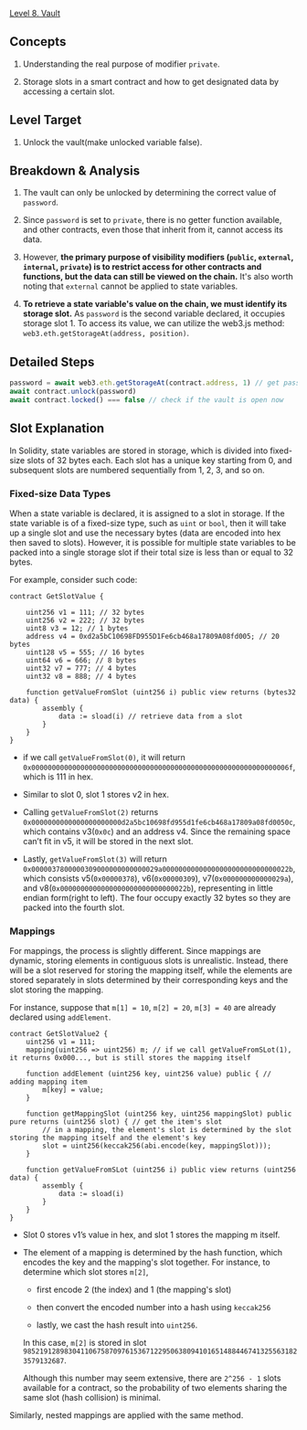 [Level 8. Vault](https://ethernaut.openzeppelin.com/level/0xB7257D8Ba61BD1b3Fb7249DCd9330a023a5F3670)

## Concepts

1. Understanding the real purpose of modifier `private`.

2. Storage slots in a smart contract and how to get designated data by accessing a certain slot.

## Level Target

1. Unlock the vault(make unlocked variable false).

## Breakdown & Analysis

1. The vault can only be unlocked by determining the correct value of `password`.

2. Since `password` is set to `private`, there is no getter function available, and other contracts, even those that inherit from it, cannot access its data.

3. However, **the primary purpose of visibility modifiers (`public`, `external`, `internal`, `private`) is to restrict access for other contracts and functions, but the data can still be viewed on the chain.** It's also worth noting that `external` cannot be applied to state variables.

4. **To retrieve a state variable's value on the chain, we must identify its storage slot.** As `password` is the second variable declared, it occupies storage slot 1. To access its value, we can utilize the web3.js method: `web3.eth.getStorageAt(address, position)`.

## Detailed Steps

```js
password = await web3.eth.getStorageAt(contract.address, 1) // get password by accessing the slot
await contract.unlock(password) 
await contract.locked() === false // check if the vault is open now
```

## Slot Explanation

In Solidity, state variables are stored in storage, which is divided into fixed-size slots of 32 bytes each. Each slot has a unique key starting from 0, and subsequent slots are numbered sequentially from 1, 2, 3, and so on.

### Fixed-size Data Types

When a state variable is declared, it is assigned to a slot in storage. If the state variable is of a fixed-size type, such as `uint` or `bool`, then it will take up a single slot and use the necessary bytes (data are encoded into hex then saved to slots). However, it is possible for multiple state variables to be packed into a single storage slot if their total size is less than or equal to 32 bytes. 

For example, consider such code:

```Solidity
contract GetSlotValue {

    uint256 v1 = 111; // 32 bytes
    uint256 v2 = 222; // 32 bytes
    uint8 v3 = 12; // 1 bytes
    address v4 = 0xd2a5bC10698FD955D1Fe6cb468a17809A08fd005; // 20 bytes
    uint128 v5 = 555; // 16 bytes
    uint64 v6 = 666; // 8 bytes
    uint32 v7 = 777; // 4 bytes
    uint32 v8 = 888; // 4 bytes

    function getValueFromSlot (uint256 i) public view returns (bytes32 data) { 
        assembly {
            data := sload(i) // retrieve data from a slot
        }
    }
}
```

* if we call `getValueFromSlot(0)`, it will return `0x000000000000000000000000000000000000000000000000000000000000006f`, which is 111 in hex.

* Similar to slot 0, slot 1 stores v2 in hex.

* Calling `getValueFromSlot(2)` returns `0x0000000000000000000000d2a5bc10698fd955d1fe6cb468a17809a08fd0050c`, which contains v3(`0x0c`) and an address v4. Since the remaining space can’t fit in v5, it will be stored in the next slot.

* Lastly, `getValueFromSlot(3)` will return `0x0000037800000309000000000000029a0000000000000000000000000000022b`, which consists v5(`0x00000378`), v6(`0x00000309`), v7(`0x000000000000029a`), and v8(`0x0000000000000000000000000000022b`), representing in little endian form(right to left). The four occupy exactly 32 bytes so they are packed into the fourth slot.

### Mappings

For mappings, the process is slightly different. Since mappings are dynamic, storing elements in contiguous slots is unrealistic. Instead, there will be a slot reserved for storing the mapping itself, while the elements are stored separately in slots determined by their corresponding keys and the slot storing the mapping. 

For instance, suppose that `m[1] = 10`, `m[2] = 20`, `m[3] = 40` are already declared using `addElement`.

```Solidity
contract GetSlotValue2 {
    uint256 v1 = 111;
    mapping(uint256 => uint256) m; // if we call getValueFromSLot(1), it returns 0x000..., but is still stores the mapping itself

    function addElement (uint256 key, uint256 value) public { // adding mapping item
        m[key] = value;
    }

    function getMappingSlot (uint256 key, uint256 mappingSlot) public pure returns (uint256 slot) { // get the item's slot
        // in a mapping, the element's slot is determined by the slot storing the mapping itself and the element's key
        slot = uint256(keccak256(abi.encode(key, mappingSlot)));
    }

    function getValueFromSLot (uint256 i) public view returns (uint256 data) {
        assembly {
            data := sload(i)
        }
    }
}
```

* Slot 0 stores v1’s value in hex, and slot 1 stores the mapping m itself.

* The element of a mapping is determined by the hash function, which encodes the key and the mapping's slot together. For instance, to determine which slot stores `m[2]`, 

    * first encode 2 (the index) and 1 (the mapping's slot)
    
    * then convert the encoded number into a hash using `keccak256`
    
    * lastly, we cast the hash result into `uint256`.
    
    In this case, `m[2]` is stored in slot `98521912898304110675870976153671229506380941016514884467413255631823579132687`.

    Although this number may seem extensive, there are `2^256 - 1` slots available for a contract, so the probability of two elements sharing the same slot (hash collision) is minimal.

Similarly, nested mappings are applied with the same method.
